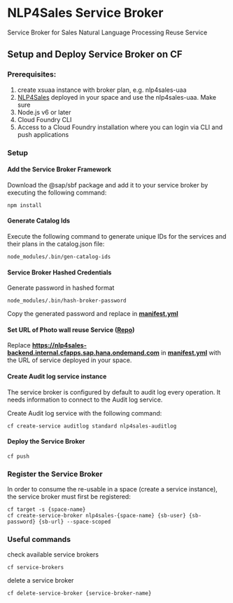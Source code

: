 # NLP4Sales Service Broker

Service Broker for Sales Natural Language Processing Reuse Service

## Setup and Deploy Service Broker on CF

### Prerequisites:
1. create xsuaa instance with broker plan, e.g. nlp4sales-uaa
2. [NLP4Sales](https://github.wdf.sap.corp/ML-innovation-SG/nlp4sales.git) deployed in your space and use the nlp4sales-uaa. Make sure
3. Node.js v6 or later
4. Cloud Foundry CLI
5. Access to a Cloud Foundry installation where you can login via CLI and push applications


### Setup

#### Add the Service Broker Framework


Download the @sap/sbf package and add it to your service broker by executing the following command:

```
npm install
```

#### Generate Catalog Ids
Execute the following command to generate unique IDs for the services and their plans in the catalog.json file:
```
node_modules/.bin/gen-catalog-ids
```

#### Service Broker Hashed Credentials
Generate password in hashed format

```
node_modules/.bin/hash-broker-password
```

Copy the generated password and replace **<hashed-password>** in [**manifest.yml**](https://github.wdf.sap.corp/ML-innovation-SG/nlp4sales-service-broker/blob/master/manifest.yml)

#### Set URL of Photo wall reuse Service ([Repo](https://github.wdf.sap.corp/sapit-cf-training/photo-wall))

Replace **https://nlp4sales-backend.internal.cfapps.sap.hana.ondemand.com** in [**manifest.yml**](https://github.wdf.sap.corp/ML-innovation-SG/nlp4sales-service-broker/blob/master/manifest.yml) with the URL of service deployed in your space.



#### Create Audit log service instance
The service broker is configured by default to audit log every operation. It needs information to connect to the Audit log service.

Create Audit log service with the following command:
```
cf create-service auditlog standard nlp4sales-auditlog
```

#### Deploy the Service Broker
```
cf push
```

### Register the Service Broker
In order to consume the re-usable in a space (create a service instance), the service broker must first be registered:
```
cf target -s {space-name}
cf create-service-broker nlp4sales-{space-name} {sb-user} {sb-password} {sb-url} --space-scoped
```

### Useful commands

check available service brokers
```
cf service-brokers
```

delete a service broker
```
cf delete-service-broker {service-broker-name}
```